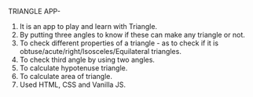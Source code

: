TRIANGLE APP-

1.  It is an app to play and learn with Triangle.
2.  By putting three angles to know if these can make any triangle or not.
3.  To check different properties of a triangle - as to check if it is obtuse/acute/right/Isosceles/Equilateral triangles.
4.  To check third angle by using two angles.
5.  To calculate hypotenuse triangle.
6.  To calculate area of triangle.
7.  Used HTML, CSS and Vanilla JS.
